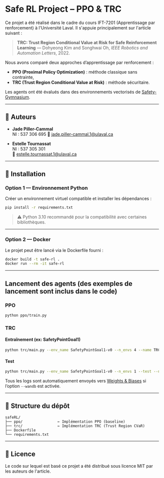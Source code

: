 # Safe RL Project – PPO & TRC

Ce projet a été réalisé dans le cadre du cours IFT-7201 (Apprentissage par renforcement) à l'Université Laval. Il s'appuie principalement sur l'article suivant :

> **TRC: Trust Region Conditional Value at Risk for Safe Reinforcement Learning** — Dohyeong Kim and Songhwai Oh, *IEEE Robotics and Automation Letters*, 2022.

Nous avons comparé deux approches d’apprentissage par renforcement :  
- **PPO (Proximal Policy Optimization)** : méthode classique sans contrainte,  
- **TRC (Trust Region Conditional Value at Risk)** : méthode sécuritaire.

Les agents ont été évalués dans des environnements vectorisés de [Safety-Gymnasium](https://safety-gymnasium.readthedocs.io/en/latest/).

---

## 👤 Auteurs

- **Jade Piller-Cammal**  
  NI : 537 306 695
  📧 jade.piller-cammal.1@ulaval.ca

- **Estelle Tournassat**  
  NI : 537 305 301  
  📧 estelle.tournassat.1@ulaval.ca

---

## 🔧 Installation

### Option 1 — Environnement Python

Créer un environnement virtuel compatible et installer les dépendances :

```bash
pip install -r requirements.txt
```

> ⚠️ Python 3.10 recommandé pour la compatibilité avec certaines bibliothèques.

---

### Option 2 — Docker

Le projet peut être lancé via le Dockerfile fourni :

```bash
docker build -t safe-rl .
docker run --rm -it safe-rl
```

---

## Lancement des agents (des exemples de lancement sont inclus dans le code)

### PPO

```bash
python ppo/train.py
```

### TRC

#### Entraînement (ex: SafetyPointGoal1)

```bash
python trc/main.py --env_name SafetyPointGoal1-v0 --n_envs 4 --name TRC_PointGoal1 --wandb
```

#### Test

```bash
python trc/main.py --env_name SafetyPointGoal1-v0 --n_envs 1 --test --name TRC_PointGoal1 --wandb
```

Tous les logs sont automatiquement envoyés vers [Weights & Biases](https://wandb.ai/) si l’option `--wandb` est activée.

---

## 📂 Structure du dépôt

```
safeRL/
├── ppo/                ← Implémentation PPO (baseline)
├── trc/                ← Implémentation TRC (Trust Region CVaR)
├── Dockerfile
└── requirements.txt      
```

---

## 📄 Licence

Le code sur lequel est basé ce projet a été distribué sous licence MIT par les auteurs de l'article.
